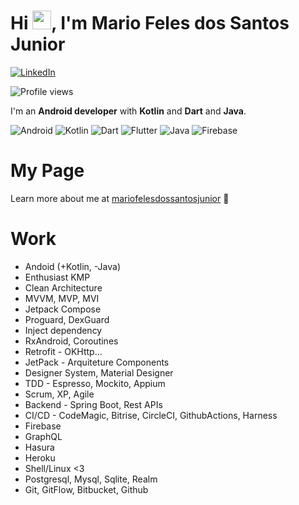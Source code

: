 <h1 align="left">Hi <img src="https://raw.githubusercontent.com/kaueMarques/kaueMarques/master/hi.gif" width="30px">, I'm Mario Feles dos Santos Junior</h1>

[<img alt="LinkedIn" src="https://img.shields.io/badge/linkedin%20-%230077B5.svg?&style=for-the-badge&logo=linkedin&logoColor=white"/>](https://www.linkedin.com/in/mario-feles/)

<p align="left"> <img src="https://komarev.com/ghpvc/?username=JLAJ5&color=yellow" alt="Profile views" /> </p>

I'm an **Android developer** with **Kotlin** and **Dart** and **Java**.

<img alt="Android" src="https://img.shields.io/badge/Android-3DDC84?style=for-the-badge&logo=android&logoColor=white"/> <img alt="Kotlin" src="https://img.shields.io/badge/kotlin-%230095D5.svg?&style=for-the-badge&logo=kotlin&logoColor=white"/> <img alt="Dart" src="https://img.shields.io/badge/Dart-0175C2?style=for-the-badge&logo=dart&logoColor=white"/> <img alt="Flutter" src="https://img.shields.io/badge/Flutter-02569B?style=for-the-badge&logo=flutter&logoColor=white"/> <img alt="Java" src="https://img.shields.io/badge/java-%23ED8B00.svg?&style=for-the-badge&logo=java&logoColor=white"/> <img alt="Firebase" src="https://img.shields.io/badge/firebase%20-%23039BE5.svg?&style=for-the-badge&logo=firebase"/> 

# My Page
Learn more about me at [mariofelesdossantosjunior](https://mariofelesdossantosjunior.github.io/) :robot:

# Work
* Andoid (+Kotlin, -Java)
* Enthusiast KMP
* Clean Architecture
* MVVM, MVP, MVI
* Jetpack Compose
* Proguard, DexGuard
* Inject dependency
* RxAndroid, Coroutines
* Retrofit - OKHttp...
* JetPack - Arquiteture Components
* Designer System, Material Designer 
* TDD - Espresso, Mockito, Appium
* Scrum, XP, Agile
* Backend - Spring Boot, Rest APIs
* CI/CD - CodeMagic, Bitrise, CircleCI, GithubActions, Harness
* Firebase
* GraphQL
* Hasura
* Heroku
* Shell/Linux <3
* Postgresql, Mysql, Sqlite, Realm
* Git, GitFlow, Bitbucket, Github
